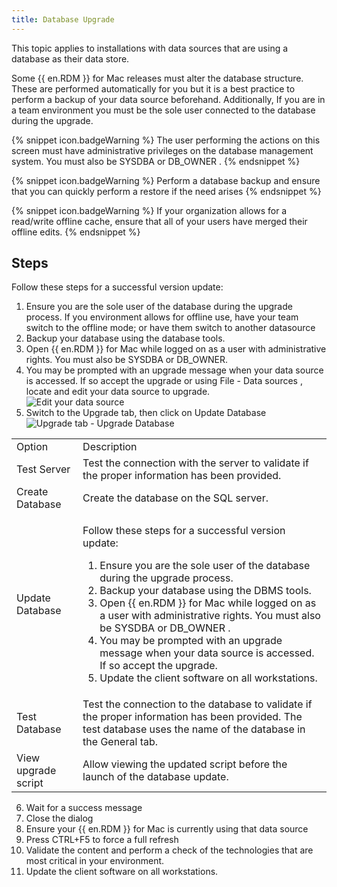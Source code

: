 ```yaml
---
title: Database Upgrade
---
```

This topic applies to installations with data sources that are using a database as their data store.  

Some {{ en.RDM }} for Mac releases must alter the database structure. These are performed automatically for you but it is a best practice to perform a backup of your data source beforehand. Additionally, If you are in a team environment you must be the sole user connected to the database during the upgrade.  

{% snippet icon.badgeWarning %} 
The user performing the actions on this screen must have administrative privileges on the database management system.  You must also be SYSDBA or DB_OWNER . 
{% endsnippet %}
 
{% snippet icon.badgeWarning %} 
Perform a database backup and ensure that you can quickly perform a restore if the need arises 
{% endsnippet %}
 
{% snippet icon.badgeWarning %} 
If your organization allows for a read/write offline cache, ensure that all of your users have merged their offline edits. 
{% endsnippet %}
 
## Steps 

Follow these steps for a successful version update: 

1. Ensure you are the sole user of the database during the upgrade process. If you environment allows for offline use, have your team switch to the offline mode; or have them switch to another datasource 
1. Backup your database using the database tools. 
1. Open {{ en.RDM }} for Mac while logged on as a user with administrative rights. You must also be SYSDBA or DB_OWNER. 
1. You may be prompted with an upgrade message when your data source is accessed. If so accept the upgrade or using File - Data sources , locate and edit your data source to upgrade.  
![Edit your data source](/img/en/rdm/mac/clip11015.png) 
1. Switch to the Upgrade tab, then click on Update Database  
![Upgrade tab - Upgrade Database](/img/en/rdm/mac/clip11016.png) 

<table>
	<tr>
		<td>
Option 
		</td>
		<td>
Description 
		</td>
	</tr>
	<tr>
		<td>
Test Server 
		</td>
		<td>
Test the connection with the server to validate if the proper information has been provided. 
		</td>
	</tr>
	<tr>
		<td>
Create Database 
		</td>
		<td>
Create the database on the SQL server. 
		</td>
	</tr>
	<tr>
		<td>
Update Database 
		</td>
		<td>

Follow these steps for a successful version update: 

1. Ensure you are the sole user of the database during the upgrade process. 
1. Backup your database using the DBMS tools. 
1. Open {{ en.RDM }} for Mac while logged on as a user with administrative rights. You must also be SYSDBA or DB_OWNER . 
1. You may be prompted with an upgrade message when your data source is accessed. If so accept the upgrade. 
1. Update the client software on all workstations. 
		</td>
	</tr>
	<tr>
		<td>
Test Database 
		</td>
		<td>
Test the connection to the database to validate if the proper information has been provided. The test database uses the name of the database in the General tab. 
		</td>
	</tr>
	<tr>
		<td>
View upgrade script 
		</td>
		<td>
Allow viewing the updated script before the launch of the database update. 
		</td>
	</tr>
</table>

6. Wait for a success message 
1. Close the dialog 
1. Ensure your {{ en.RDM }} for Mac is currently using that data source 
1. Press CTRL+F5 to force a full refresh 
1. Validate the content and perform a check of the technologies that are most critical in your environment. 
1. Update the client software on all workstations. 

